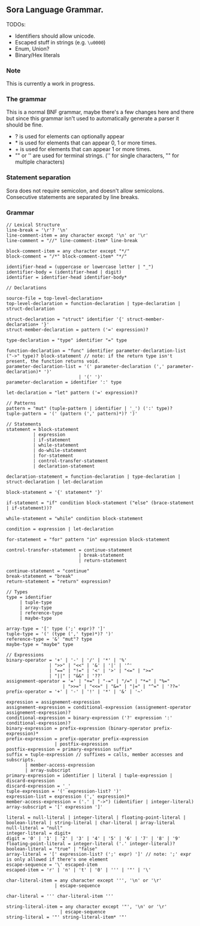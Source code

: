 ## Sora Language Grammar.

TODOs: 
 - Identifiers should allow unicode.
 - Escaped stuff in strings (e.g. `\u0000`)
 - Enum, Union?
 - Binary/Hex literals

### Note
This is currently a work in progress. 

### The grammar

This is a normal BNF grammar, maybe there's a few changes here and there but since this grammar isn't used to automatically generate a parser it should be fine.
 - ? is used for elements can optionally appear
 - \* is used for elements that can appear 0, 1 or more times.
 - \+ is used for elements that can appear 1 or more times.
 - "" or '' are used for terminal strings. ('' for single characters, "" for multiple characters)

### Statement separation
Sora does not require semicolon, and doesn't allow semicolons. Consecutive statements are separated by line breaks.

### Grammar

```
// Lexical Structure
line-break = '\r'? '\n'
line-comment-item = any character except '\n' or '\r'
line-comment = "//" line-comment-item* line-break

block-comment-item = any character except "*/"
block-comment = "/*" block-comment-item* "*/"

identifier-head = (uppercase or lowercase letter | "_")
identifier-body = (identifier-head | digit)
identifier = identifier-head identifier-body*

// Declarations

source-file = top-level-declaration+
top-level-declaration = function-declaration | type-declaration | struct-declaration

struct-declaration = "struct" identifier '{' struct-member-declaration+ '}'
struct-member-declaration = pattern ('=' expression)?

type-declaration = "type" identifier "=" type

function-declaration = "func" identifier parameter-declaration-list ("->" type)? block-statement // note: if the return type isn't present, the function returns void.
parameter-declaration-list = '(' parameter-declaration (',' parameter-declaration)* ')'
                           | '(' ')'
parameter-declaration = identifier ':' type

let-declaration = "let" pattern ('=' expression)?

// Patterns
pattern = "mut" (tuple-pattern | identifier | '_') (':' type)?
tuple-pattern = '(' (pattern (',' pattern)*)? ')'

// Statements 
statement = block-statement
          | expression
          | if-statement
          | while-statement
          | do-while-statement
          | for-statement
          | control-transfer-statement
          | declaration-statement
          
declaration-statement = function-declaration | type-declaration | struct-declaration | let-declaration

block-statement = '{' statement* '}'

if-statement = "if" condition block-statement ("else" (brace-statement | if-statement))?

while-statement = "while" condition block-statement

condition = expression | let-declaration

for-statement = "for" pattern "in" expression block-statement

control-transfer-statement = continue-statement 
                           | break-statement
                           | return-statement

continue-statement = "continue"
break-statement = "break"
return-statement = "return" expression?

// Types
type = identifier
     | tuple-type
     | array-type
     | reference-type
     | maybe-type 
 
array-type = '[' type (';' expr)? ']'
tuple-type = '(' (type (',' type)*)? ')'
reference-type = '&' "mut"? type
maybe-type = "maybe" type

// Expressions
binary-operator = '+' | '-' | '/' | '*' | '%'
                | ">>" | "<<" | '&' | '|' | '^' 
                | "==" | "!=" | '<' | '>' | "<=" | ">="
                | "||" | "&&" | '??'
assignement-operator = '=' | "+=" | "-=" | "/=" | "*=" | "%="
                     | ">>=" | "<<=" | "&=" | "|=" | "^=" | '??='
prefix-operator = '+' | '-' | '!' | '*' | '&' | '~'

expression = assignement-expression
assignement-expression = conditional-expression (assignement-operator assignement-expression)?
conditional-expression = binary-expression ('?' expression ':' conditional-expression)?
binary-expression = prefix-expression (binary-operator prefix-expression)*
prefix-expression = prefix-operator prefix-expression
                  | postfix-expression
postfix-expression = primary-expression suffix* 
suffix = tuple-expression // suffixes = calls, member accesses and subscripts.
       | member-access-expression
       | array-subscript
primary-expression = identifier | literal | tuple-expression | discard-expression
discard-expression = '_'
tuple-expression = '(' expression-list? ')'
expression-list = expression (',' expression)*
member-access-expression = ('.' | "->") (identifier | integer-literal)
array-subscript = '[' expression ']'

literal = null-literal | integer-literal | floating-point-literal | boolean-literal | string-literal | char-literal | array-literal
null-literal = "null"
integer-literal = digit+
digit = '0' | '1' | '2' | '3' | '4' | '5' | '6' | '7' | '8' | '9'
floating-point-literal = integer-literal ('.' integer-literal)?
boolean-literal = "true" | "false"
array-literal = '[' expression-list? (';' expr) ']' // note: ';' expr is only allowed if there's one element
escape-sequence = '\' escaped-item
escaped-item = 'r' | 'n' | 't' | '0' | ''' | '"' | '\'

char-literal-item = any character except ''', '\n' or '\r'
                  | escape-sequence

char-literal = ''' char-literal-item '''

string-literal-item = any character except '"', '\n' or '\r'
                    | escape-sequence
string-literal = '"' string-literal-item* '"'
```
